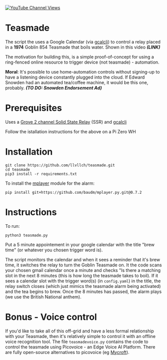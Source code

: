 [![YouTube Channel Views](https://img.shields.io/youtube/channel/views/UCz5BOU9J9pB_O0B8-rDjCWQ?label=YouTube&style=social)](https://www.youtube.com/channel/UCz5BOU9J9pB_O0B8-rDjCWQ)

# Teasmade

The script the uses a Google Calendar (via [gcalcli](https://github.com/insanum/gcalcli)) to control a relay placed in a **1974** Goblin 854 Teasmade that boils water. Shown in this video ***(LINK)***

The motivation for building this, is a simple proof-of-concept for using a ring-fenced online resource to trigger device (not teasmade) - automation.

**Moral**: It's possible to use home-automation controls without signing-up to have a listening device constantly plugged into the cloud. If Edward Snowden had an automated tea/coffee machine, it would be this one, probably. ***(TO DO: Snowden Endorsement Ad)***

# Prerequisites

Uses a [Grove 2 channel Solid State Relay](https://wiki.seeedstudio.com/Grove-2-Channel_Solid_State_Relay/) (SSR) and [gcalcli](https://github.com/insanum/gcalcli)

Follow the istallation instructions for the above on a Pi Zero WH

# Installation

```
git clone https://github.com/llvllch/teasmade.git
cd teasmade
pip3 install -r requirements.txt
```
To install the [mplayer](https://github.com/baudm/mplayer.py) module for the alarm:

```
pip install git+https://github.com/baudm/mplayer.py.git@0.7.2 
```

# Instructions

To run:
```
python3 teasmade.py
```
Put a 5 minute appointement in your google calendar with the title "brew time" (or whatever you chosen trigger word is). 

The script monitors the calendar and when it sees a reminder that it's brew time, it switches the relay to turn the Goblin Teasmade on. It the code scans your chosen gmail calendar once a minute and checks "Is there a matching slot in the next 8 minutes (this is how long the teasmade takes to boil). If it sees a calendar slot with the trigger word(s) (in `config.yaml`) in the title, the relay switch closes (which just mimics the teasmade alarm being activated) and the tea begins to brew. Once the 8 minutes has passed, the alarm plays (we use the British National anthem).

# Bonus - Voice control

If you'd like to take all of this off-grid and have a less formal relationship with your Teasmade, then it's relatively simple to control it with an offline voice recognition tool. The file `teasmadevoice.py` contains the code to control the teasmade using Picovoice - an Edge Voice AI Platform. There are fully open-source alternatives to picovoice (eg [Mycroft](https://github.com/MycroftAI)). 


